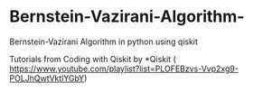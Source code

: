 # Bernstein-Vazirani-Algorithm-
Bernstein-Vazirani Algorithm in python using qiskit

Tutorials from Coding with Qiskit by *Qiskit ( https://www.youtube.com/playlist?list=PLOFEBzvs-Vvp2xg9-POLJhQwtVktlYGbY)
